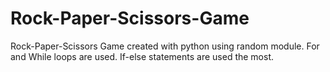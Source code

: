 # Rock-Paper-Scissors-Game
Rock-Paper-Scissors Game created with python using random module.
For and While loops are used.
If-else statements are used the most.
